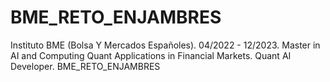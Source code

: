 # BME_RETO_ENJAMBRES
Instituto BME (Bolsa Y Mercados Españoles). 04/2022 - 12/2023. Master in AI and Computing Quant Applications in Financial Markets. Quant AI Developer. BME_RETO_ENJAMBRES
